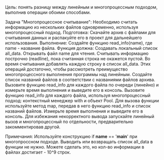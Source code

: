 Цель: понять разницу между линейным и многопроцессным подходом, выполнив операции обоими способами.

Задача "Многопроцессное считывание":
Необходимо считать информацию из нескольких файлов одновременно, используя многопроцессный подход.
Подготовка:
Скачайте архив с файлами для считывания данных и распакуйте его в проект для дальнейшего использования.
Выполнение:
Создайте функцию read_info(name), где name - название файла. Функция должна:
Создавать локальный список all_data.
Открывать файл name для чтения.
Считывать информацию построчно (readline), пока считанная строка не окажется пустой.
Во время считывания добавлять каждую строку в список all_data.
Этих операций достаточно, чтобы рассмотреть преимущество многопроцессного выполнения программы над линейным.
Создайте список названий файлов в соответствии с названиями файлов архива.
Вызовите функцию read_info для каждого файла по очереди (линейно) и измерьте время выполнения и выведите его в консоль.
Вызовите функцию read_info для каждого файла, используя многопроцессный подход: контекстный менеджер with и объект Pool. 
Для вызова функции используйте метод map, передав в него функцию read_info и список названий файлов. Измерьте время выполнения и выведите его в консоль.
Для избежания некорректного вывода запускайте линейный вызов и многопроцессный по отдельности, предварительно закомментировав другой.

Примечания:
Используйте конструкцию if __name__ == '__main__' при многопроссном подходе.
Выводить или возвращать список all_data в функции не нужно. Можете сделать это, но кол-во информации в файлах достигает - 10^9 строк.
